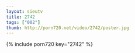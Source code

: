 ```yaml
--- 
layout: sieutv
title: 2742
tags: ["002"]
thumb: http://porn720.net/video/2742/poster.jpg
---
```

{% include porn720 key="2742" %} 
